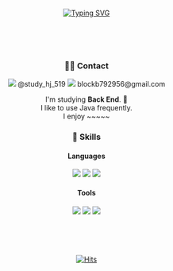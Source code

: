 <div align="center">
<br><br><br>
 
[![Typing SVG](https://readme-typing-svg.herokuapp.com?font=Oleo+Script&color=D3CAE7&size=35&center=true&vCenter=true&height=53&lines=%E3%80%80%E3%80%80Hi%2C+there;+I'm+HyeonJeong.;Nice+to+meet+you!+%E3%80%80%E3%80%80)](https://git.io/typing-svg)

<br><br><br>

<!-- Hyeonjeong's profile -->
 ### 🤙🏻 Contact
 <p>
  <img src="https://img.shields.io/badge/Instagram-E4405F?style=flat-square&logo=Swift&logoColor=white"/> @study_hj_519
  <img src="https://img.shields.io/badge/Gmail-EA4335?style=flat-square&logo=Java&logoColor=white"/> blockb792956@gmail.com
 </p>
 <p>
  I'm studying <b>Back End</b>. 🚀<br>
  I like to use Java frequently.<br>
  I enjoy ~~~~~ <br>
</p>

 ### 💪 Skills
#### Languages
<p>
  <img src="https://img.shields.io/badge/Python-3776AB?style=flat-square&logo=Swift&logoColor=white"/>
  <img src="https://img.shields.io/badge/Java-007396?style=flat-square&logo=Java&logoColor=white"/>
  <img src="https://img.shields.io/badge/Html5-E34F26?style=flat-square&logo=TypeScript&logoColor=white"/>
</p>

#### Tools
<p>
  <img src="https://img.shields.io/badge/Slack-4A154B?style=flat-square&logo=ReactiveX&logoColor=white"/>
  <img src="https://img.shields.io/badge/IntelliJIDEA-000000?style=flat-square&logo=Realm&logoColor=white"/>
  <img src="https://img.shields.io/badge/GitHub-181717?style=flat-square&logo=Git&logoColor=white"/>
</p>



<br><br><br>

[![Hits](https://hits.seeyoufarm.com/api/count/incr/badge.svg?url=https%3A%2F%2Fgithub.com%2Fdevpla&count_bg=%23AB90E8&title_bg=%23545454&icon=github.svg&icon_color=%23E7E7E7&title=Views&edge_flat=false)](https://hits.seeyoufarm.com)</div>

<!--
**HyeonJeong519/HyeonJeong519** is a ✨ _special_ ✨ repository because its `README.md` (this file) appears on your GitHub profile.

Here are some ideas to get you started:

- 🔭 I’m currently working on ...
- 🌱 I’m currently learning ...
- 👯 I’m looking to collaborate on ...
- 🤔 I’m looking for help with ...
- 💬 Ask me about ...
- 📫 How to reach me: ...
- 😄 Pronouns: ...
- ⚡ Fun fact: ...
-->
